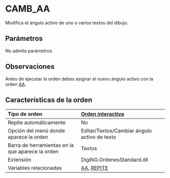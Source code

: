 # CAMB\_AA

Modifica el ángulo activo de uno o varios textos del dibujo.

## Parámetros

No admite parámetros.

## Observaciones

Antes de ejecutar la orden debes asignar el nuevo ángulo activo con la orden [AA](/digi3d-net/referencia/ventana-de-dibujo/ordenes/c/AA.html).

## Características de la orden

| Tipo de orden | [Orden interactiva](camb-aa.md) |
| :--- | :--- |
| Repite automáticamente | No |
| Opción del menú donde aparece la orden | Editar/Textos/Cambiar ángulo activo de texto |
| Barra de herramientas en la que aparece la orden | Textos |
| Extensión | DigiNG.OrdenesStandard.dll |
| Variables relacionadas | [AA](/digi3d-net/referencia/ventana-de-dibujo/ordenes/c/AA.html), [REPITE](/digi3d-net/referencia/ventana-de-dibujo/ordenes/c/REPITE.html) |

